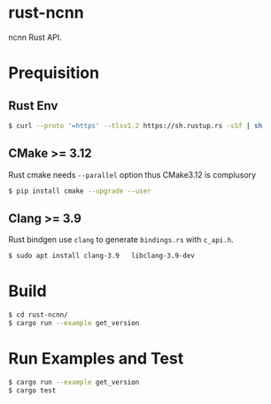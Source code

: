 # rust-ncnn

ncnn Rust API.

# Prequisition

## Rust Env
```bash
$ curl --proto '=https' --tlsv1.2 https://sh.rustup.rs -sSf | sh
```


## CMake >= 3.12

Rust cmake needs `--parallel` option thus CMake3.12 is complusory

```bash
$ pip install cmake --upgrade --user
```

## Clang >= 3.9

Rust bindgen use `clang` to generate `bindings.rs` with `c_api.h`.

```bash
$ sudo apt install clang-3.9   libclang-3.9-dev
```

# Build

```bash
$ cd rust-ncnn/
$ cargo run --example get_version
```

# Run Examples and Test

```bash
$ cargo run --example get_version
$ cargo test
```